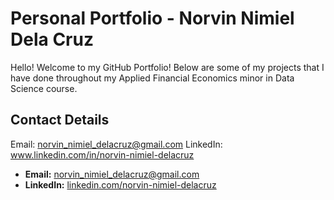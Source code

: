 # Personal Portfolio - Norvin Nimiel Dela Cruz
Hello! Welcome to my GitHub Portfolio! Below are some of my projects that I have done throughout my Applied Financial Economics minor in Data Science course.


## Contact Details
Email: norvin_nimiel_delacruz@gmail.com
LinkedIn: www.linkedin.com/in/norvin-nimiel-delacruz

- **Email:** [norvin_nimiel_delacruz@gmail.com](mailto:norvin_nimiel_delacruz@gmail.com)
- **LinkedIn:** [linkedin.com/norvin-nimiel-delacruz](www.linkedin.com/in/norvin-nimiel-delacruz)
